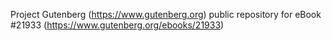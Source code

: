 Project Gutenberg (https://www.gutenberg.org) public repository for eBook #21933 (https://www.gutenberg.org/ebooks/21933)
